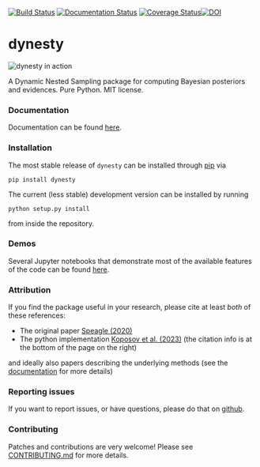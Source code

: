 [![Build Status](https://github.com/joshspeagle/dynesty/actions/workflows/test.yml/badge.svg)](https://github.com/joshspeagle/dynesty/actions/)
[![Documentation Status](https://readthedocs.org/projects/dynesty/badge/?version=latest)](https://dynesty.readthedocs.io/en/latest/?badge=latest)
[![Coverage Status](https://coveralls.io/repos/github/joshspeagle/dynesty/badge.svg?branch=master)](https://coveralls.io/github/joshspeagle/dynesty?branch=master)[![DOI](https://zenodo.org/badge/DOI/10.5281/zenodo.6609296.svg)](https://doi.org/10.5281/zenodo.3348367)


dynesty
=======

![dynesty in action](https://github.com/joshspeagle/dynesty/blob/master/docs/images/title.gif)

A Dynamic Nested Sampling package for computing Bayesian posteriors and
evidences. Pure Python. MIT license.

### Documentation
Documentation can be found [here](https://dynesty.readthedocs.io).

### Installation
The most stable release of `dynesty` can be installed
through [pip](https://pip.pypa.io/en/stable) via
```
pip install dynesty
```
The current (less stable) development version can be installed by running
```
python setup.py install
```
from inside the repository.

### Demos
Several Jupyter notebooks that demonstrate most of the available features
of the code can be found 
[here](https://github.com/joshspeagle/dynesty/tree/master/demos).

### Attribution

If you find the package useful in your research, please cite at least *both* of these references:
* The original paper [Speagle (2020)](https://ui.adsabs.harvard.edu/abs/2020MNRAS.493.3132S/abstract)
* The python implementation [Koposov et al. (2023)](https://doi.org/10.5281/zenodo.3348367) (the citation info is at the bottom of the page on the right)


and ideally also papers describing the underlying methods (see the [documentation](https://dynesty.readthedocs.io/en/latest/references.html) for more details)

### Reporting issues

If you want to report issues, or have questions, please do that on [github](https://github.com/joshspeagle/dynesty/issues).

### Contributing

Patches and contributions are very welcome! Please see [CONTRIBUTING.md](https://github.com/joshspeagle/dynesty/blob/master/CONTRIBUTING.md) for more details.
